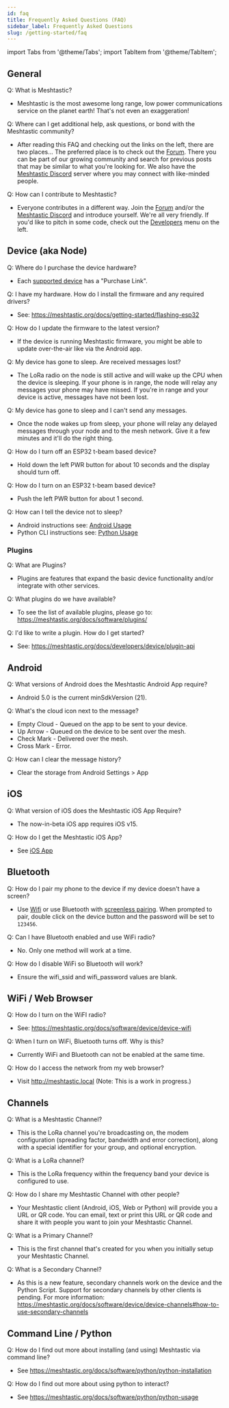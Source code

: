 ```yaml
---
id: faq
title: Frequently Asked Questions (FAQ)
sidebar_label: Frequently Asked Questions
slug: /getting-started/faq
---
```

import Tabs from '@theme/Tabs';
import TabItem from '@theme/TabItem';

<!-- 

**** FAQ Contributors, README ***
*
*   Best Practices for the FAQ:
*
*   - Keep the answers Non-Technical. The FAQ should be targeted to non-geeks.
*   - This FAQ is not the authoritative document. Provide a short answer and a link to learn more.
*
****

-->

## General

Q: What is Meshtastic?
* Meshtastic is the most awesome long range, low power communications service on the planet earth! That's not even an exaggeration!

Q: Where can I get additional help, ask questions, or bond with the Meshtastic community?
* After reading this FAQ and checking out the links on the left, there are two places... The preferred place is to check out the [Forum](https://meshtastic.discourse.group). There you can be part of our growing community and search for previous posts that may be similar to what you're looking for. We also have the [Meshtastic Discord](https://discord.com/invite/UQJ5QuM7vq) server where you may connect with like-minded people.

Q: How can I contribute to Meshtastic?
* Everyone contributes in a different way. Join the [Forum](https://meshtastic.discourse.group) and/or the [Meshtastic Discord](https://discord.com/invite/UQJ5QuM7vq) and introduce yourself. We're all very friendly. If you'd like to pitch in some code, check out the [Developers](https://meshtastic.org/docs/developers) menu on the left.

## Device (aka Node)

Q: Where do I purchase the device hardware?
* Each [supported device](https://meshtastic.org/docs/hardware/tbeam-hardware) has a "Purchase Link".

Q: I have my hardware. How do I install the firmware and any required drivers?
* See: https://meshtastic.org/docs/getting-started/flashing-esp32

Q: How do I update the firmware to the latest version?
* If the device is running Meshtastic firmware, you might be able to update over-the-air like via the Android app.

Q: My device has gone to sleep. Are received messages lost?
* The LoRa radio on the node is still active and will wake up the CPU when the device is sleeping. If your phone is in range, the node will relay any messages your phone may have missed. If you're in range and your device is active, messages have not been lost.

Q: My device has gone to sleep and I can't send any messages.
* Once the node wakes up from sleep, your phone will relay any delayed messages through your node and to the mesh network. Give it a few minutes and it'll do the right thing.

Q: How do I turn off an ESP32 t-beam based device?
* Hold down the left PWR button for about 10 seconds and the display should turn off.

Q: How do I turn on an ESP32 t-beam based device?
* Push the left PWR button for about 1 second.

Q: How can I tell the device not to sleep?
* Android instructions see: [Android Usage](https://meshtastic.org/docs/software/android/android-usage#configuration-options)
* Python CLI instructions see: [Python Usage](https://meshtastic.org/docs/software/python/python-cli#changing-device-settings)



### Plugins

Q: What are Plugins?
* Plugins are features that expand the basic device functionality and/or integrate with other services.

Q: What plugins do we have available?
* To see the list of available plugins, please go to: https://meshtastic.org/docs/software/plugins/

Q: I'd like to write a plugin. How do I get started?
* See: https://meshtastic.org/docs/developers/device/plugin-api

## Android

Q: What versions of Android does the Meshtastic Android App require?
* Android 5.0 is the current minSdkVersion (21).

Q: What's the cloud icon next to the message?
* Empty Cloud - Queued on the app to be sent to your device.
* Up Arrow - Queued on the device to be sent over the mesh.
* Check Mark - Delivered over the mesh.
* Cross Mark - Error.

Q: How can I clear the message history?
* Clear the storage from Android Settings > App

## iOS

Q: What version of iOS does the Meshtastic iOS App Require?
* The now-in-beta iOS app requires iOS v15.

Q: How do I get the Meshtastic iOS App?
* See [iOS App](https://meshtastic.org/docs/software/ios/ios-development)

## Bluetooth

Q: How do I pair my phone to the device if my device doesn't have a screen?
* Use [Wifi](https://meshtastic.org/docs/software/device/device-wifi) or use Bluetooth with [screenless pairing](https://github.com/meshtastic/Meshtastic-device/issues/26). When prompted to pair, double click on the device button and the password will be set to `123456`.

Q: Can I have Bluetooth enabled and use WiFi radio?
* No. Only one method will work at a time.

Q: How do I disable WiFi so Bluetooth will work?
* Ensure the wifi_ssid and wifi_password values are blank.

## WiFi / Web Browser

Q: How do I turn on the WiFI radio?
* See: https://meshtastic.org/docs/software/device/device-wifi

Q: When I turn on WiFi, Bluetooth turns off. Why is this?
* Currently WiFi and Bluetooth can not be enabled at the same time.

Q: How do I access the network from my web browser?
* Visit http://meshtastic.local (Note: This is a work in progress.)

## Channels

Q: What is a Meshtastic Channel?
* This is the LoRa channel you're broadcasting on, the modem configuration (spreading factor, bandwidth and error correction), along with a special identifier for your group, and optional encryption.

Q: What is a LoRa channel?
* This is the LoRa frequency within the frequency band your device is configured to use.

Q: How do I share my Meshtastic Channel with other people?
* Your Meshtastic client (Android, iOS, Web or Python) will provide you a URL or QR code. You can email, text or print this URL or QR code and share it with people you want to join your Meshtastic Channel.

Q: What is a Primary Channel?
* This is the first channel that's created for you when you initially setup your Meshtastic Channel.

Q: What is a Secondary Channel?
* As this is a new feature, secondary channels work on the device and the Python Script. Support for secondary channels by other clients is pending. For more information: https://meshtastic.org/docs/software/device/device-channels#how-to-use-secondary-channels

## Command Line / Python

Q: How do I find out more about installing (and using) Meshtastic via command line?
* See https://meshtastic.org/docs/software/python/python-installation

Q: How do I find out more about using python to interact?
* See https://meshtastic.org/docs/software/python/python-usage
